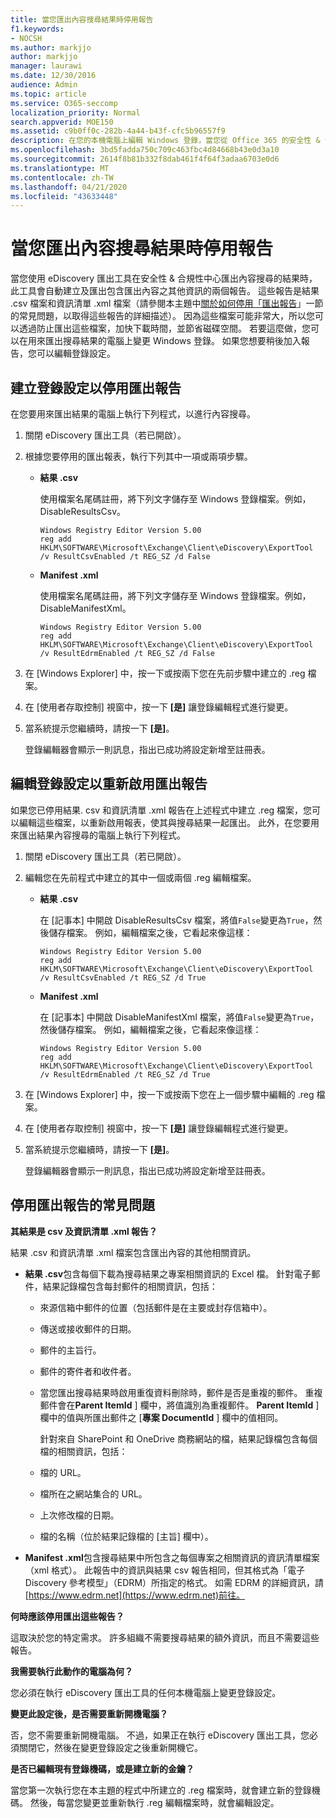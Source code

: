 ```yaml
---
title: 當您匯出內容搜尋結果時停用報告
f1.keywords:
- NOCSH
ms.author: markjjo
author: markjjo
manager: laurawi
ms.date: 12/30/2016
audience: Admin
ms.topic: article
ms.service: O365-seccomp
localization_priority: Normal
search.appverid: MOE150
ms.assetid: c9b0ff0c-282b-4a44-b43f-cfc5b96557f9
description: 在您的本機電腦上編輯 Windows 登錄，當您從 Office 365 的安全性 & 合規性中心匯出內容搜尋結果時，停用報告。 停用這些報告可加快下載時間，並節約磁碟空間。
ms.openlocfilehash: 3bd5fadda750c709c463fbc4d84668b43e0d3a10
ms.sourcegitcommit: 2614f8b81b332f8dab461f4f64f3adaa6703e0d6
ms.translationtype: MT
ms.contentlocale: zh-TW
ms.lasthandoff: 04/21/2020
ms.locfileid: "43633448"
---
```

# <a name="disable-reports-when-you-export-content-search-results"></a>當您匯出內容搜尋結果時停用報告

當您使用 eDiscovery 匯出工具在安全性 & 合規性中心匯出內容搜尋的結果時，此工具會自動建立及匯出包含匯出內容之其他資訊的兩個報告。 這些報告是結果 .csv 檔案和資訊清單 .xml 檔案（請參閱本主題中[關於如何停用「匯出報告](#frequently-asked-questions-about-disabling-export-reports)」一節的常見問題，以取得這些報告的詳細描述）。 因為這些檔案可能非常大，所以您可以透過防止匯出這些檔案，加快下載時間，並節省磁碟空間。 若要這麼做，您可以在用來匯出搜尋結果的電腦上變更 Windows 登錄。 如果您想要稍後加入報告，您可以編輯登錄設定。 
  
## <a name="create-registry-settings-to-disable-the-export-reports"></a>建立登錄設定以停用匯出報告

在您要用來匯出結果的電腦上執行下列程式，以進行內容搜尋。
  
1. 關閉 eDiscovery 匯出工具（若已開啟）。
    
2. 根據您要停用的匯出報表，執行下列其中一項或兩項步驟。
    
    - **結果 .csv**
    
      使用檔案名尾碼註冊，將下列文字儲存至 Windows 登錄檔案。例如，DisableResultsCsv。
    
      ```text
      Windows Registry Editor Version 5.00
      reg add HKLM\SOFTWARE\Microsoft\Exchange\Client\eDiscovery\ExportTool /v ResultCsvEnabled /t REG_SZ /d False 
      ```

    - **Manifest .xml**
    
      使用檔案名尾碼註冊，將下列文字儲存至 Windows 登錄檔案。例如，DisableManifestXml。
    
      ```text
      Windows Registry Editor Version 5.00
      reg add HKLM\SOFTWARE\Microsoft\Exchange\Client\eDiscovery\ExportTool /v ResultEdrmEnabled /t REG_SZ /d False 
      ```

3. 在 [Windows Explorer] 中，按一下或按兩下您在先前步驟中建立的 .reg 檔案。
    
4. 在 [使用者存取控制] 視窗中，按一下 **[是]** 讓登錄編輯程式進行變更。 
    
5. 當系統提示您繼續時，請按一下 **[是]**。
    
    登錄編輯器會顯示一則訊息，指出已成功將設定新增至註冊表。
  
## <a name="edit-registry-settings-to-re-enable-the-export-reports"></a>編輯登錄設定以重新啟用匯出報告

如果您已停用結果. csv 和資訊清單 .xml 報告在上述程式中建立 .reg 檔案，您可以編輯這些檔案，以重新啟用報表，使其與搜尋結果一起匯出。 此外，在您要用來匯出結果內容搜尋的電腦上執行下列程式。
  
1. 關閉 eDiscovery 匯出工具（若已開啟）。
    
2. 編輯您在先前程式中建立的其中一個或兩個 .reg 編輯檔案。
    
    - **結果 .csv**
    
        在 [記事本] 中開啟 DisableResultsCsv 檔案，將值`False`變更為`True`，然後儲存檔案。 例如，編輯檔案之後，它看起來像這樣：
    
        ```text
        Windows Registry Editor Version 5.00
      reg add HKLM\SOFTWARE\Microsoft\Exchange\Client\eDiscovery\ExportTool /v ResultCsvEnabled /t REG_SZ /d True
        ```

    - **Manifest .xml**
    
        在 [記事本] 中開啟 DisableManifestXml 檔案，將值`False`變更為`True`，然後儲存檔案。 例如，編輯檔案之後，它看起來像這樣：
    
      ```text
      Windows Registry Editor Version 5.00
      reg add HKLM\SOFTWARE\Microsoft\Exchange\Client\eDiscovery\ExportTool /v ResultEdrmEnabled /t REG_SZ /d True
      ```

3. 在 [Windows Explorer] 中，按一下或按兩下您在上一個步驟中編輯的 .reg 檔案。
    
4. 在 [使用者存取控制] 視窗中，按一下 **[是]** 讓登錄編輯程式進行變更。 
    
5. 當系統提示您繼續時，請按一下 **[是]**。
    
    登錄編輯器會顯示一則訊息，指出已成功將設定新增至註冊表。
  
## <a name="frequently-asked-questions-about-disabling-export-reports"></a>停用匯出報告的常見問題

 **其結果是 csv 及資訊清單 .xml 報告？**
  
結果 .csv 和資訊清單 .xml 檔案包含匯出內容的其他相關資訊。
  
- **結果 .csv**包含每個下載為搜尋結果之專案相關資訊的 Excel 檔。 針對電子郵件，結果記錄檔包含每封郵件的相關資訊，包括： 
    
  - 來源信箱中郵件的位置（包括郵件是在主要或封存信箱中）。
    
  - 傳送或接收郵件的日期。
    
  - 郵件的主旨行。
    
  - 郵件的寄件者和收件者。
    
  - 當您匯出搜尋結果時啟用重復資料刪除時，郵件是否是重複的郵件。 重複郵件會在**Parent ItemId** ] 欄中，將值識別為重複郵件。 **Parent ItemId** ] 欄中的值與所匯出郵件之 [**專案 DocumentId** ] 欄中的值相同。 
    
    針對來自 SharePoint 和 OneDrive 商務網站的檔，結果記錄檔包含每個檔的相關資訊，包括：
    
  - 檔的 URL。
    
  - 檔所在之網站集合的 URL。
    
  - 上次修改檔的日期。
    
  - 檔的名稱（位於結果記錄檔的 [主旨] 欄中）。
    
- **Manifest .xml**包含搜尋結果中所包含之每個專案之相關資訊的資訊清單檔案（xml 格式）。 此報告中的資訊與結果 csv 報告相同，但其格式為「電子 Discovery 參考模型」（EDRM）所指定的格式。 如需 EDRM 的詳細資訊，請[https://www.edrm.net](https://www.edrm.net)前往。
    
 **何時應該停用匯出這些報告？**
  
這取決於您的特定需求。 許多組織不需要搜尋結果的額外資訊，而且不需要這些報告。
  
 **我需要執行此動作的電腦為何？**
  
 您必須在執行 eDiscovery 匯出工具的任何本機電腦上變更登錄設定。 
  
 **變更此設定後，是否需要重新開機電腦？**
  
否，您不需要重新開機電腦。 不過，如果正在執行 eDiscovery 匯出工具，您必須關閉它，然後在變更登錄設定之後重新開機它。
  
 **是否已編輯現有登錄機碼，或是建立新的金鑰？**
  
當您第一次執行您在本主題的程式中所建立的 .reg 檔案時，就會建立新的登錄機碼。 然後，每當您變更並重新執行 .reg 編輯檔案時，就會編輯設定。
